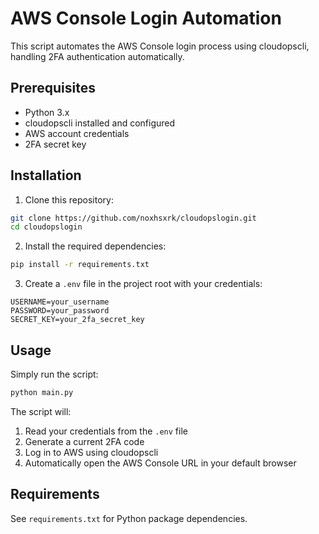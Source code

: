 # AWS Console Login Automation

This script automates the AWS Console login process using cloudopscli, handling 2FA authentication automatically.

## Prerequisites

- Python 3.x
- cloudopscli installed and configured
- AWS account credentials
- 2FA secret key

## Installation

1. Clone this repository:

```bash
git clone https://github.com/noxhsxrk/cloudopslogin.git
cd cloudopslogin
```

2. Install the required dependencies:

```bash
pip install -r requirements.txt
```

3. Create a `.env` file in the project root with your credentials:

```plaintext
USERNAME=your_username
PASSWORD=your_password
SECRET_KEY=your_2fa_secret_key
```

## Usage

Simply run the script:

```bash
python main.py
```

The script will:

1. Read your credentials from the `.env` file
2. Generate a current 2FA code
3. Log in to AWS using cloudopscli
4. Automatically open the AWS Console URL in your default browser

## Requirements

See `requirements.txt` for Python package dependencies.
